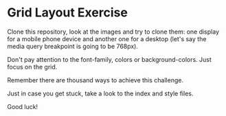 # Grid Layout Exercise

Clone this repository, look at the images and try to clone them: one display for a mobile phone device and another one for a desktop (let's say the media query breakpoint is going to be 768px).

Don't pay attention to the font-family, colors or background-colors. Just focus on the grid.

Remember there are thousand ways to achieve this challenge.

Just in case you get stuck, take a look to the index and style files.

Good luck!